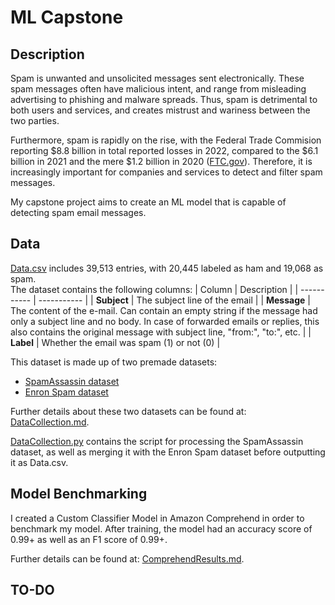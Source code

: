 # ML Capstone

## Description

Spam is unwanted and unsolicited messages sent electronically. These spam messages often have malicious intent, and range from misleading advertising to phishing and malware spreads. Thus, spam is detrimental to both users and services, and creates mistrust and wariness between the two parties. 

Furthermore, spam is rapidly on the rise, with the Federal Trade Commision reporting $8.8 billion in total reported losses in 2022, compared to the $6.1 billion in 2021 and the mere $1.2 billion in 2020 ([FTC.gov](https://www.ftc.gov/business-guidance/blog/2023/02/ftc-crunches-2022-numbers-see-where-scammers-continue-crunch-consumers)). Therefore, it is increasingly important for companies and services to detect and filter spam messages. 

My capstone project aims to create an ML model that is capable of detecting spam email messages.  

## Data

[Data.csv](https://github.com/anastasiaarsky/ML_Capstone/blob/main/Data.csv) includes 39,513 entries, with 20,445 labeled as ham and 19,068 as spam.    
The dataset contains the following columns:
| Column      | Description |
| ----------- | ----------- |
| **Subject**      | The subject line of the email        |
| **Message**   | The content of the e-mail. Can contain an empty string if the message had only a subject line and no body. In case of forwarded emails or replies, this also contains the original message with subject line, "from:", "to:", etc.        |
| **Label**   | Whether the email was spam (1) or not (0)          |
 
This dataset is made up of two premade datasets: 
- [SpamAssassin dataset](https://spamassassin.apache.org/old/publiccorpus/)
- [Enron Spam dataset](https://www2.aueb.gr/users/ion/data/enron-spam/)   

Further details about these two datasets can be found at: [DataCollection.md](https://github.com/anastasiaarsky/ML_Capstone/blob/main/DataCollection/DataCollection.md).

[DataCollection.py](https://github.com/anastasiaarsky/ML_Capstone/blob/main/DataCollection/DataCollection.py) contains the script for processing the SpamAssassin dataset, as well as merging it with the Enron Spam dataset before outputting it as Data.csv.   

## Model Benchmarking

I created a Custom Classifier Model in Amazon Comprehend in order to benchmark my model. After training, the model had an accuracy score of 0.99+ as well as an F1 score of 0.99+. 

Further details can be found at: [ComprehendResults.md](https://github.com/anastasiaarsky/ML_Capstone/blob/main/Benchmarking/ComprehendResults.md).

## TO-DO
